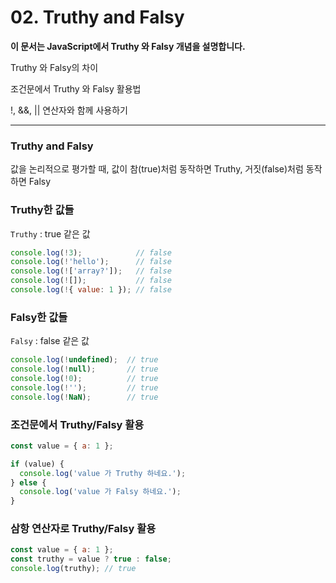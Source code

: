 # 02. Truthy and Falsy
**이 문서는 JavaScript에서 Truthy 와 Falsy 개념을 설명합니다.**

Truthy 와 Falsy의 차이

조건문에서 Truthy 와 Falsy 활용법

!, &&, || 연산자와 함께 사용하기

---

### Truthy and Falsy
값을 논리적으로 평가할 때, 값이 참(true)처럼 동작하면 Truthy, 거짓(false)처럼 동작하면 Falsy

### Truthy한 값들
`Truthy` : true 같은 값
```js
console.log(!3);            // false
console.log(!'hello');      // false
console.log(!['array?']);   // false
console.log(![]);           // false
console.log(!{ value: 1 }); // false
```

### Falsy한 값들 
`Falsy` : false 같은 값
```js
console.log(!undefined);  // true
console.log(!null);       // true
console.log(!0);          // true
console.log(!'');         // true
console.log(!NaN);        // true
```

### 조건문에서 Truthy/Falsy 활용
```js
const value = { a: 1 };

if (value) {
  console.log('value 가 Truthy 하네요.');
} else {
  console.log('value 가 Falsy 하네요.');
}
```

### 삼항 연산자로 Truthy/Falsy 활용
```js
const value = { a: 1 };
const truthy = value ? true : false; 
console.log(truthy); // true
```